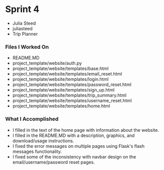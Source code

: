 # Sprint 4
- Julia Steed
- juliasteed
- Trip Planner

### Files I Worked On
- README.MD
- project_template/website/auth.py
- project_template/website/templates/base.html
- project_template/website/templates/email_reset.html
- project_template/website/templates/login.html
- project_template/website/templates/password_reset.html
- project_template/website/templates/sign_up.html
- project_template/website/templates/trip_summary.html
- project_template/website/templates/username_reset.html
- project_template/website/templates/home.html

### What I Accomplished
- I filled in the text of the home page with information about the website.
- I filled in the README.MD with a description, graphics, and download/usage instructions.
- I fixed the error messages on multiple pages using Flask's flash messages functionality.
- I fixed some of the inconsistency with navbar design on the email/username/password reset pages.